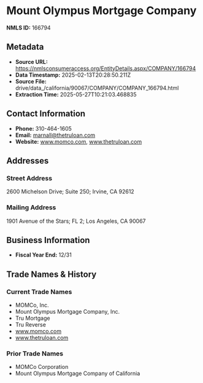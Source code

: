 # Mount Olympus Mortgage Company

**NMLS ID:** 166794

## Metadata
- **Source URL:** https://nmlsconsumeraccess.org/EntityDetails.aspx/COMPANY/166794
- **Data Timestamp:** 2025-02-13T20:28:50.211Z
- **Source File:** drive/data_/california/90067/COMPANY/COMPANY_166794.html
- **Extraction Time:** 2025-05-27T10:21:03.468835

## Contact Information
- **Phone:** 310-464-1605
- **Email:** marnall@thetruloan.com
- **Website:** www.momco.com, www.thetruloan.com

## Addresses
### Street Address
2600 Michelson Drive; Suite 250; Irvine, CA 92612

### Mailing Address
1901 Avenue of the Stars; FL 2; Los Angeles, CA 90067

## Business Information
- **Fiscal Year End:** 12/31

## Trade Names & History
### Current Trade Names
- MOMCo, Inc.
- Mount Olympus Mortgage Company, Inc.
- Tru Mortgage
- Tru Reverse
- www.momco.com
- www.thetruloan.com

### Prior Trade Names
- MOMCo Corporation
- Mount Olympus Mortgage Company of California
